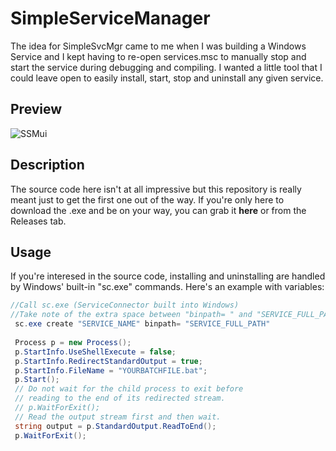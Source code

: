 # SimpleServiceManager
The idea for SimpleSvcMgr came to me when I was building a Windows Service and I kept having to re-open services.msc to manually stop and start the service during debugging and compiling. I wanted a little tool that I could leave open to easily install, start, stop and uninstall any given service.

## Preview
![SSMui](https://i.imgur.com/AAZO0PM.png)

## Description
The source code here isn't at all impressive but this repository is really meant just to get the first one out of the way. 
If you're only here to download the .exe and be on your way, you can grab it **here** or from the Releases tab.

## Usage
If you're interesed in the source code, installing and uninstalling are handled by Windows' built-in "sc.exe" commands.
Here's an example with variables:

```csharp
//Call sc.exe (ServiceConnector built into Windows)
//Take note of the extra space between "binpath= " and "SERVICE_FULL_PATH"
 sc.exe create "SERVICE_NAME" binpath= "SERVICE_FULL_PATH"
 
 Process p = new Process();
 p.StartInfo.UseShellExecute = false;
 p.StartInfo.RedirectStandardOutput = true;
 p.StartInfo.FileName = "YOURBATCHFILE.bat";
 p.Start();
 // Do not wait for the child process to exit before
 // reading to the end of its redirected stream.
 // p.WaitForExit();
 // Read the output stream first and then wait.
 string output = p.StandardOutput.ReadToEnd();
 p.WaitForExit();
 ```
